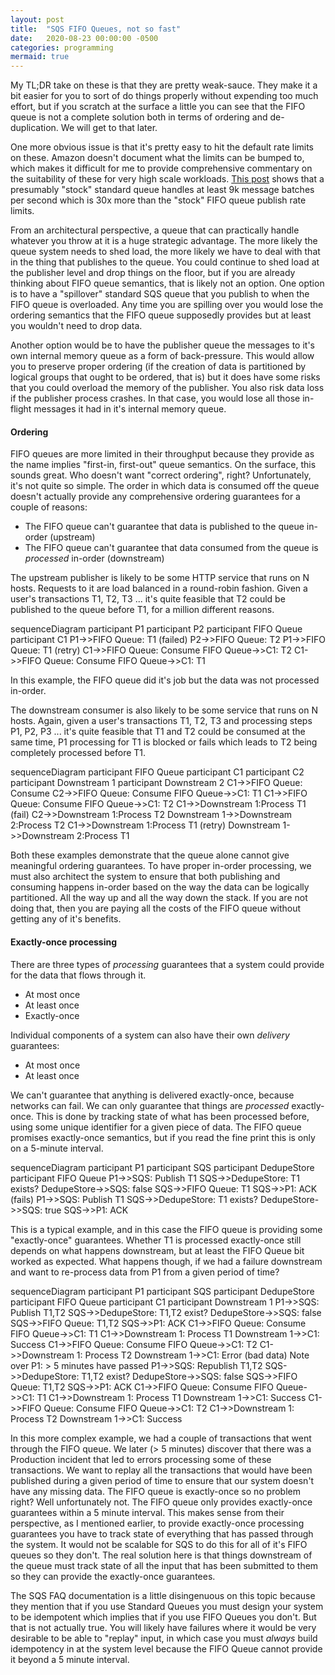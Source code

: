 ```yaml
---
layout: post
title:  "SQS FIFO Queues, not so fast"
date:   2020-08-23 00:00:00 -0500
categories: programming
mermaid: true
---
```


My TL;DR take on these is that they are pretty weak-sauce. They make it a bit easier for you to sort of do things properly without expending too much effort, but if you scratch at the surface a little you can see that the FIFO queue is not a complete solution both in terms of ordering and de-duplication. We will get to that later.

One more obvious issue is that it's pretty easy to hit the default rate limits on these. Amazon doesn't document what the limits can be bumped to, which makes it difficult for me to provide comprehensive commentary on the suitability of these for very high scale workloads. [This post](https://softwaremill.com/amazon-sqs-performance-latency/) shows that a presumably "stock" standard queue handles at least 9k message batches per second which is 30x more than the "stock" FIFO queue publish rate limits.

From an architectural perspective, a queue that can practically handle whatever you throw at it is a huge strategic advantage. The more likely the queue system needs to shed load, the more likely we have to deal with that in the thing that publishes to the queue. You could continue to shed load at the publisher level and drop things on the floor, but if you are already thinking about FIFO queue semantics, that is likely not an option. One option is to have a "spillover" standard SQS queue that you publish to when the FIFO queue is overloaded. Any time you are spilling over you would lose the ordering semantics that the FIFO queue supposedly provides but at least you wouldn't need to drop data.

Another option would be to have the publisher queue the messages to it's own internal memory queue as a form of back-pressure. This would allow you to preserve proper ordering (if the creation of data is partitioned by logical groups that ought to be ordered, that is) but it does have some risks that you could overload the memory of the publisher. You also risk data loss if the publisher process crashes. In that case, you would lose all those in-flight messages it had in it's internal memory queue.

#### Ordering

FIFO queues are more limited in their throughput because they provide as the name implies "first-in, first-out" queue semantics. On the surface, this sounds great. Who doesn't want "correct ordering", right? Unfortunately, it's not quite so simple. The order in which data is consumed off the queue doesn't actually provide any comprehensive ordering guarantees for a couple of reasons:

- The FIFO queue can't guarantee that data is published to the queue in-order (upstream)
- The FIFO queue can't guarantee that data consumed from the queue is *processed* in-order (downstream)

The upstream publisher is likely to be some HTTP service that runs on N hosts. Requests to it are load balanced in a round-robin fashion. Given a user's transactions T1, T2, T3 ... it's quite feasible that T2 could be published to the queue before T1, for a million different reasons.

<div class="mermaid">
sequenceDiagram
    participant P1
    participant P2
    participant FIFO Queue
    participant C1
    P1->>FIFO Queue: T1 (failed)
    P2->>FIFO Queue: T2
    P1->>FIFO Queue: T1 (retry)
    C1->>FIFO Queue: Consume
    FIFO Queue->>C1: T2
    C1->>FIFO Queue: Consume
    FIFO Queue->>C1: T1
</div>

In this example, the FIFO queue did it's job but the data was not processed in-order.

The downstream consumer is also likely to be some service that runs on N hosts. Again, given a user's transactions T1, T2, T3 and processing steps P1, P2, P3 ... it's quite feasible that T1 and T2 could be consumed at the same time, P1 processing for T1 is blocked or fails which leads to T2 being completely processed before T1.

<div class="mermaid">
sequenceDiagram
    participant FIFO Queue
    participant C1
    participant C2
    participant Downstream 1
    participant Downstream 2
    C1->>FIFO Queue: Consume
    C2->>FIFO Queue: Consume
    FIFO Queue->>C1: T1
    C1->>FIFO Queue: Consume
    FIFO Queue->>C1: T2
    C1->>Downstream 1:Process T1 (fail)
    C2->>Downstream 1:Process T2
    Downstream 1->>Downstream 2:Process T2
    C1->>Downstream 1:Process T1 (retry)
    Downstream 1->>Downstream 2:Process T1
</div>

Both these examples demonstrate that the queue alone cannot give meaningful ordering guarantees. To have proper in-order processing, we must also architect the system to ensure that both publishing and consuming happens in-order based on the way the data can be logically partitioned. All the way up and all the way down the stack. If you are not doing that, then you are paying all the costs of the FIFO queue without getting any of it's benefits.

#### Exactly-once processing

There are three types of *processing* guarantees that a system could provide for the data that flows through it.

- At most once
- At least once
- Exactly-once

Individual components of a system can also have their own *delivery* guarantees:

- At most once
- At least once

We can't guarantee that anything is delivered exactly-once, because networks can fail. We can only guarantee that things are *processed* exactly-once. This is done by tracking state of what has been processed before, using some unique identifier for a given piece of data. The FIFO queue promises exactly-once semantics, but if you read the fine print this is only on a 5-minute interval.

<div class="mermaid">
sequenceDiagram
    participant P1
    participant SQS
    participant DedupeStore
    participant FIFO Queue
    P1->>SQS: Publish T1
    SQS->>DedupeStore: T1 exists?
    DedupeStore->>SQS: false
    SQS->>FIFO Queue: T1
    SQS->>P1: ACK (fails)
    P1->>SQS: Publish T1
    SQS->>DedupeStore: T1 exists?
    DedupeStore->>SQS: true
    SQS->>P1: ACK
</div>

This is a typical example, and in this case the FIFO queue is providing some "exactly-once" guarantees. Whether T1 is processed exactly-once still depends on what happens downstream, but at least the FIFO Queue bit worked as expected. What happens though, if we had a failure downstream and want to re-process data from P1 from a given period of time?

<div class="mermaid">
sequenceDiagram
    participant P1
    participant SQS
    participant DedupeStore
    participant FIFO Queue
    participant C1
    participant Downstream 1
    P1->>SQS: Publish T1,T2
    SQS->>DedupeStore: T1,T2 exist?
    DedupeStore->>SQS: false
    SQS->>FIFO Queue: T1,T2
    SQS->>P1: ACK
    C1->>FIFO Queue: Consume
    FIFO Queue->>C1: T1
    C1->>Downstream 1: Process T1
    Downstream 1->>C1: Success
    C1->>FIFO Queue: Consume
    FIFO Queue->>C1: T2
    C1->>Downstream 1: Process T2
    Downstream 1->>C1: Error (bad data)
    Note over P1: > 5 minutes have passed
    P1->>SQS: Republish T1,T2
    SQS->>DedupeStore: T1,T2 exist?
    DedupeStore->>SQS: false
    SQS->>FIFO Queue: T1,T2
    SQS->>P1: ACK
    C1->>FIFO Queue: Consume
    FIFO Queue->>C1: T1
    C1->>Downstream 1: Process T1
    Downstream 1->>C1: Success
    C1->>FIFO Queue: Consume
    FIFO Queue->>C1: T2
    C1->>Downstream 1: Process T2
    Downstream 1->>C1: Success
</div>

In this more complex example, we had a couple of transactions that went through the FIFO queue. We later (> 5 minutes) discover that there was a Production incident that led to errors processing some of these transactions. We want to replay all the transactions that would have been published during a given period of time to ensure that our system doesn't have any missing data. The FIFO queue is exactly-once so no problem right? Well unfortunately not. The FIFO queue only provides exactly-once guarantees within a 5 minute interval. This makes sense from their perspective, as I mentioned earlier, to provide exactly-once processing guarantees you have to track state of everything that has passed through the system. It would not be scalable for SQS to do this for all of it's FIFO queues so they don't. The real solution here is that things downstream of the queue must track state of all the input that has been submitted to them so they can provide the exactly-once guarantees.

The SQS FAQ documentation is a little disingenuous on this topic because they mention that if you use Standard Queues you must design your system to be idempotent which implies that if you use FIFO Queues you don't. But that is not actually true. You will likely have failures where it would be very desirable to be able to "replay" input, in which case you must *always* build idempotency in at the system level because the FIFO Queue cannot provide it beyond a 5 minute interval.
